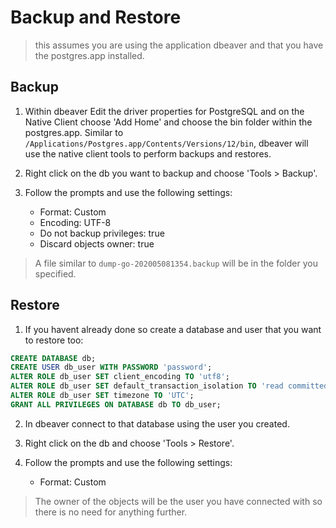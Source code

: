 # Backup and Restore

> this assumes you are using the application dbeaver and that you have the postgres.app installed.

## Backup

1. Within dbeaver Edit the driver properties for PostgreSQL and on the Native Client choose 'Add Home'
   and choose the bin folder within the postgres.app. Similar to `/Applications/Postgres.app/Contents/Versions/12/bin`, dbeaver will use the native client tools to perform backups and restores.
2. Right click on the db you want to backup and choose 'Tools > Backup'.

3. Follow the prompts and use the following settings:

	- Format: Custom
	- Encoding: UTF-8
	- Do not backup privileges: true
	- Discard objects owner: true

> A file similar to `dump-go-202005081354.backup` will be in the folder you specified.

## Restore

1. If you havent already done so create a database and user that you want to restore too:
```sql
CREATE DATABASE db;
CREATE USER db_user WITH PASSWORD 'password';
ALTER ROLE db_user SET client_encoding TO 'utf8';
ALTER ROLE db_user SET default_transaction_isolation TO 'read committed';
ALTER ROLE db_user SET timezone TO 'UTC';
GRANT ALL PRIVILEGES ON DATABASE db TO db_user;
```

2. In dbeaver connect to that database using the user you created.

3. Right click on the db and choose 'Tools > Restore'.

4. Follow the prompts and use the following settings:

	- Format: Custom

> The owner of the objects will be the user you have connected with so there is no need for anything further.

